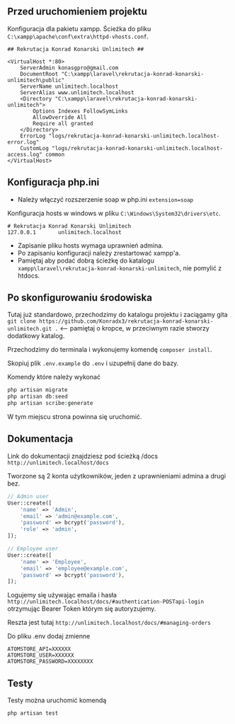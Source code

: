## Przed uruchomieniem projektu

Konfiguracja dla pakietu xampp. Ścieżka do pliku ```C:\xampp\apache\conf\extra\httpd-vhosts.conf```.
```apacheconf
## Rekrutacja Konrad Konarski Unlimitech ##

<VirtualHost *:80>
    ServerAdmin konasgpro@gmail.com
    DocumentRoot "C:\xampp\laravel\rekrutacja-konrad-konarski-unlimitech\public"
    ServerName unlimitech.localhost
    ServerAlias www.unlimitech.localhost
    <Directory "C:\xampp\laravel\rekrutacja-konrad-konarski-unlimitech">
        Options Indexes FollowSymLinks
        AllowOverride All
        Require all granted
    </Directory>
    ErrorLog "logs/rekrutacja-konrad-konarski-unlimitech.localhost-error.log"
    CustomLog "logs/rekrutacja-konrad-konarski-unlimitech.localhost-access.log" common
</VirtualHost>
```

## Konfiguracja php.ini
- Należy włączyć rozszerzenie soap w php.ini ```extension=soap```

Konfiguracja hosts w windows w pliku ```C:\Windows\System32\drivers\etc```.
```
# Rekrutacja Konrad Konarski Unlimitech
127.0.0.1       unlimitech.localhost
```

- Zapisanie pliku hosts wymaga uprawnień admina.
- Po zapisaniu konfiguracji należy zrestartować xampp'a.
- Pamiętaj aby podać dobrą ścieżkę do katalogu ```xampp\laravel\rekrutacja-konrad-konarski-unlimitech```, nie pomylić z htdocs.

## Po skonfigurowaniu środowiska
Tutaj już standardowo, przechodzimy do katalogu projektu i zaciągamy gita ```git clone https://github.com/Konradx3/rekrutacja-konrad-konarski-unlimitech.git .``` <-- pamiętaj o kropce, w przeciwnym razie stworzy dodatkowy katalog.

Przechodzimy do terminala i wykonujemy komendę ```composer install```.

Skopiuj plik ```.env.example``` do ```.env``` i uzupełnij dane do bazy.

Komendy które należy wykonać
```php
php artisan migrate
php artisan db:seed
php artisan scribe:generate
```

W tym miejscu strona powinna się uruchomić.

## Dokumentacja

Link do dokumentacji znajdziesz pod ścieżką /docs
```http://unlimitech.localhost/docs```

Tworzone są 2 konta użytkowników, jeden z uprawnieniami admina a drugi bez.
```php
// Admin user
User::create([
    'name' => 'Admin',
    'email' => 'admin@example.com',
    'password' => bcrypt('password'),
    'role' => 'admin',
]);

// Employee user
User::create([
    'name' => 'Employee',
    'email' => 'employee@example.com',
    'password' => bcrypt('password'),
]);
```
Logujemy się używając emaila i hasła
```http://unlimitech.localhost/docs/#authentication-POSTapi-login```
otrzymując Bearer Token którym się autoryzujemy.

Reszta jest tutaj ```http://unlimitech.localhost/docs/#managing-orders```

Do pliku .env dodaj zmienne
```dotenv
ATOMSTORE_API=XXXXXX
ATOMSTORE_USER=XXXXXX
ATOMSTORE_PASSWORD=XXXXXXXX
```


## Testy
Testy można uruchomić komendą
```
php artisan test
```
